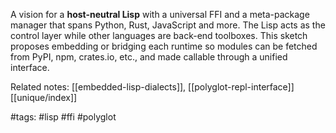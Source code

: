 A vision for a **host-neutral Lisp** with a universal FFI and a meta-package manager that spans Python, Rust, JavaScript and more. The Lisp acts as the control layer while other languages are back-end toolboxes. This sketch proposes embedding or bridging each runtime so modules can be fetched from PyPI, npm, crates.io, etc., and made callable through a unified interface.

Related notes: [[embedded-lisp-dialects]], [[polyglot-repl-interface]] [[unique/index]]

#tags: #lisp #ffi #polyglot

